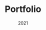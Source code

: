 ---
date: "2021"
title: "Portfolio"
short_desc: "You're looking at it."
site: ""
source: "https://github.com/gusentanan/portfolio"
image: ../../images/projects/portfolio.png
---